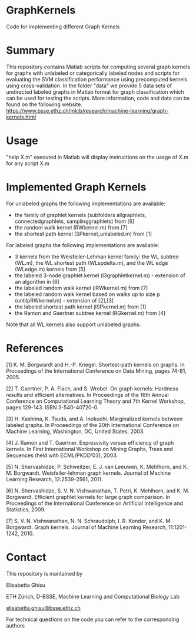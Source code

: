 # GraphKernels

Code for implementing different Graph Kernels

# Summary

This repository contains Matlab scripts for computing several graph kernels for graphs with unlabeled or 
categorically labeled nodes and scripts for evaluating the SVM classification performance using 
precomputed kernels using cross-validation. In the folder "data" we provide 5 data sets of undirected labeled graphs in Matlab format for graph 
classification which can be used for testing the scripts. More information, code and data can be found on the following website. https://www.bsse.ethz.ch/mlcb/research/machine-learning/graph-kernels.html

# Usage

"help X.m" executed in Matlab will display instructions on the usage of X.m for any script X.m

# Implemented Graph Kernels

For unlabeled graphs the following implementations are available:
- the family of graphlet kernels (subfolders allgraphlets, connectedgraphlets, samplinggraphlets) from [6]
- the random walk kernel (RWkernel.m) from [7]
- the shortest path kernel (SPkernel_unlabeled.m) from [1]

For labeled graphs the following implementations are available:
- 3 kernels from the Weisfeiler-Lehman kernel family: the WL subtree (WL.m), the WL shortest path (WLspdelta.m), 
  and the WL edge (WLedge.m) kernels from [5]
- the labeled 3-node graphlet kernel (l3graphletkernel.m) - extension of an algorithm in [6]
- the labeled random walk kernel (lRWkernel.m) from [7]
- the labeled random walk kernel based on walks up to size p (untilpRWkernel.m) - extension of [2],[3]
- the labeled shortest path kernel (lSPkernel.m) from [1]
- the Ramon and Gaertner subtree kernel (RGkernel.m) from [4]

Note that all WL kernels also support unlabeled graphs.


# References
[1] K. M. Borgwardt and H.-P. Kriegel. 
    Shortest-path kernels on graphs. In Proceedings of the International Conference on Data Mining, 
    pages 74-81, 2005.

[2] T. Gaertner, P. A. Flach, and S. Wrobel. 
    On graph kernels: Hardness results and efficient alternatives. In Proceedings of the 16th Annual 
    Conference on Computational Learning Theory and 7th Kernel Workshop, pages 129-143. 
    ISBN 3-540-40720-0.

[3] H. Kashima, K. Tsuda, and A. Inokuchi. 
    Marginalized kernels between labeled graphs. In Proceedings of the 20th International Conference 
    on Machine Learning, Washington, DC, United States, 2003.

[4] J. Ramon and T. Gaertner. 
    Expressivity versus efficiency of graph kernels. In First International Workshop on Mining Graphs, 
    Trees and Sequences (held with ECML/PKDD'03), 2003.

[5] N. Shervashidze, P. Schweitzer, E. J. van Leeuwen, K. Mehlhorn, and K. M. Borgwardt. 
    Weisfeiler-lehman graph kernels. Journal of Machine Learning Research, 12:2539-2561, 2011.

[6] N. Shervashidze, S. V. N. Vishwanathan, T. Petri, K. Mehlhorn, and K. M. Borgwardt. 
    Efficient graphlet kernels for large graph comparison. In Proceedings of the International 
    Conference on Artificial Intelligence and Statistics, 2009.

[7] S. V. N. Vishwanathan, N. N. Schraudolph, I. R. Kondor, and K. M. Borgwardt. 
    Graph kernels. Journal of Machine Learning Research, 11:1201-1242, 2010.

# Contact
This repository is mantained by

Elisabetta Ghisu

ETH Zürich, D-BSSE, Machine Learning and Computational Biology Lab

elisabetta.ghisu@bsse.ethz.ch

For technical questions on the code you can refer to the corresponding authors

